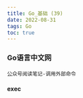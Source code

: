 ```yaml
---
title: Go_基础 (39)
date: 2022-08-31
tags: Go
toc: true
---
```


### Go语言中文网
    公众号阅读笔记-调用外部命令

<!-- more -->

#### exec



